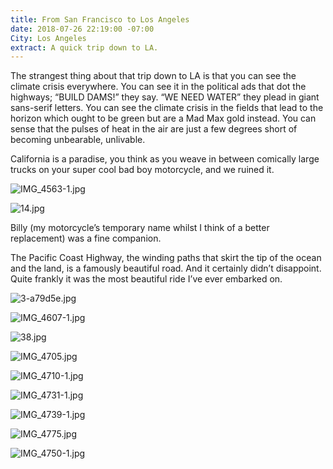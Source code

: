 ```yaml
---
title: From San Francisco to Los Angeles
date: 2018-07-26 22:19:00 -07:00
City: Los Angeles
extract: A quick trip down to LA.
---
```


The strangest thing about that trip down to LA is that you can see the climate crisis everywhere. You can see it in the political ads that dot the highways; “BUILD DAMS!” they say. “WE NEED WATER” they plead in giant sans-serif letters. You can see the climate crisis in the fields that lead to the horizon which ought to be green but are a Mad Max gold instead. You can sense that the pulses of heat in the air are just a few degrees short of becoming unbearable, unlivable.

California is a paradise, you think as you weave in between comically large trucks on your super cool bad boy motorcycle, and we ruined it.

![IMG_4563-1.jpg](/uploads/IMG_4563-1.jpg)


![14.jpg](/uploads/14.jpg)

Billy (my motorcycle’s temporary name whilst I think of a better replacement) was a fine companion. 

The Pacific Coast Highway, the winding paths that skirt the tip of the ocean and the land, is a famously beautiful road. And it certainly didn’t disappoint. Quite frankly it was the most beautiful ride I’ve ever embarked on.

![3-a79d5e.jpg](/uploads/3-a79d5e.jpg)

![IMG_4607-1.jpg](/uploads/IMG_4607-1.jpg)

![38.jpg](/uploads/38.jpg)

![IMG_4705.jpg](/uploads/IMG_4705.jpg)

![IMG_4710-1.jpg](/uploads/IMG_4710-1.jpg)

![IMG_4731-1.jpg](/uploads/IMG_4731-1.jpg)

![IMG_4739-1.jpg](/uploads/IMG_4739-1.jpg)

![IMG_4775.jpg](/uploads/IMG_4775.jpg)

![IMG_4750-1.jpg](/uploads/IMG_4750-1.jpg)

